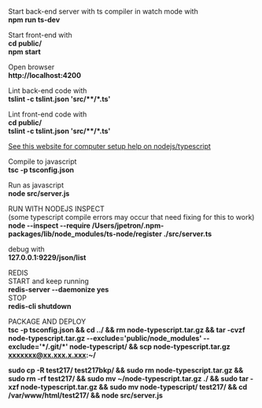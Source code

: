 Start back-end server with ts compiler in watch mode with  
**npm run ts-dev**  

Start front-end with  
**cd public/**  
**npm start**  

Open browser  
**http://localhost:4200**  

Lint back-end code with  
**tslint -c tslint.json 'src/\*\*/\*.ts'**  

Lint front-end code with  
**cd public/**  
**tslint -c tslint.json 'src/\*\*/\*.ts'**  

[See this website for computer setup help on nodejs/typescript](https://blog.sourcerer.io/a-crash-course-on-typescript-with-node-js-2c376285afe1)

Compile to javascript  
**tsc -p tsconfig.json**  

Run as javascript  
**node src/server.js**  

RUN WITH NODEJS INSPECT  
(some typescript compile errors may occur that need fixing for this to work)  
**node --inspect --require /Users/jpetron/.npm-packages/lib/node_modules/ts-node/register ./src/server.ts**  

debug with  
**127.0.0.1:9229/json/list**  

REDIS  
START and keep running  
**redis-server --daemonize yes**  
STOP  
**redis-cli shutdown**  

PACKAGE AND DEPLOY  
**tsc -p tsconfig.json && cd ../ && rm node-typescript.tar.gz && tar -cvzf node-typescript.tar.gz --exclude='public/node_modules' --exclude='\*/.git/\*' node-typescript/ && scp node-typescript.tar.gz xxxxxxx@xx.xxx.x.xxx:~/**  

**sudo cp -R test217/ test217bkp/ && sudo rm node-typescript.tar.gz && sudo rm -rf test217/ && sudo mv ~/node-typescript.tar.gz ./ && sudo tar -xzf node-typescript.tar.gz && sudo mv node-typescript/ test217/ && cd /var/www/html/test217/ && node src/server.js**